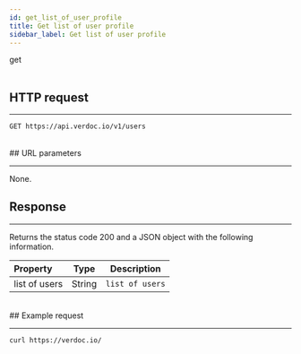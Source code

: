```yaml
---
id: get_list_of_user_profile
title: Get list of user profile
sidebar_label: Get list of user profile
---
```


<span class="badges get">get</span>
<br/>
<br/>

## HTTP request

---

```bash
GET https://api.verdoc.io/v1/users
```

<br/>
## URL parameters

---

None.
<br/>
## Response

---

Returns the status code 200 and a JSON object with the following information.

| Property      |  Type  | Description     |
| :------------ | :----: | --------------- |
| list of users | String | `list of users` |

<br/>
## Example request

---

```bash
curl https://verdoc.io/
```
